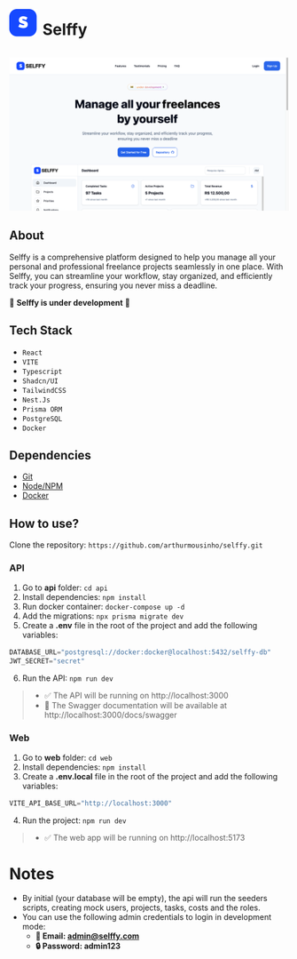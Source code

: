 <div style="display: flex; align-items: center; justify-content: start; flex-direction: row; gap: 10px;">
<p align="left">
  <img src="./docs/logo-icon.svg" width="50" />
</p>
<h1>
Selffy
</h1>
</div>

![preview](./docs/preview.png)

## About
Selffy is a comprehensive platform designed to help you manage all your personal and professional freelance projects seamlessly in one place. With Selffy, you can streamline your workflow, stay organized, and efficiently track your progress, ensuring you never miss a deadline. 

🚧 **Selffy is under development** 🚧

## Tech Stack
- ```React```
- ```VITE```
- ```Typescript```
- ```Shadcn/UI```
- ```TailwindCSS```
- ```Nest.Js```
- ```Prisma ORM```
- ```PostgreSQL```
- ```Docker```

## Dependencies
- [Git](https://git-scm.com/downloads)
- [Node/NPM](https://nodejs.org/)
- [Docker](https://www.docker.com/)

## How to use?
Clone the repository: ```https://github.com/arthurmousinho/selffy.git```

### API
1. Go to **api** folder: ```cd api```
2. Install dependencies: ```npm install```
3. Run docker container: ```docker-compose up -d```
4. Add the migrations: ```npx prisma migrate dev```
5. Create a **.env** file in the root of the project and add the following variables:
```python
DATABASE_URL="postgresql://docker:docker@localhost:5432/selffy-db"
JWT_SECRET="secret"
```
6. Run the API: ```npm run dev```

> - ✅ The API will be running on http://localhost:3000
> - 📖 The Swagger documentation will be available at http://localhost:3000/docs/swagger

### Web
1. Go to **web** folder: ```cd web```
2. Install dependencies: ```npm install```
3. Create a **.env.local** file in the root of the project and add the following variables:
```python
VITE_API_BASE_URL="http://localhost:3000"
```
4. Run the project: ```npm run dev```

> - ✅ The web app will be running on http://localhost:5173

# Notes
- By initial (your database will be empty), the api will run the seeders scripts, creating mock users, projects, tasks, costs and the roles.
- You can use the following admin credentials to login in development mode: 
  - **📩 Email: admin@selffy.com**
  - **🔒 Password: admin123**